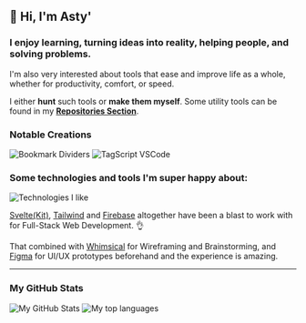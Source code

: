 ## :wave: **Hi, I'm Asty'**
### I enjoy learning, turning ideas into reality, helping people, and solving problems.


I'm also very interested about tools that ease and improve life as a whole, whether for productivity, comfort, or speed.

I either **hunt** such tools or **make them myself**. Some utility tools can be found in my **[Repositories Section](https://github.com/asty8926?tab=repositories)**.

### Notable Creations
![Bookmark Dividers](https://github-readme-stats.vercel.app/api/pin/?username=asty8926&repo=Bookmark-Divider&theme=discord_old_blurple&bg_color=242938&hide_border=true)
![TagScript VSCode](https://github-readme-stats.vercel.app/api/pin/?username=asty8926&repo=TagScript_VSCode&theme=discord_old_blurple&bg_color=242938&hide_border=true)



### Some technologies and tools I'm super happy about:
![Technologies I like](https://skillicons.dev/icons?i=svelte,tailwind,firebase,github,figma,md,js)

[Svelte(Kit)](https://kit.svelte.dev/), [Tailwind](https://tailwindcss.com/) and [Firebase](https://firebase.google.com) altogether have been a blast to work with for Full-Stack Web Development. 👌

That combined with [Whimsical](https://whimsical.com) for Wireframing and Brainstorming, and [Figma](https://figma.com) for UI/UX prototypes beforehand and the experience is amazing.

---
### My GitHub Stats
![My GitHub Stats](https://github-readme-stats.vercel.app/api?username=asty8926&show_icons=true&hide_rank=true&custom_title=My%20GitHub%20Stats&hide_title=true&theme=discord_old_blurple&bg_color=242938&hide_border=true)
![My top languages](https://github-readme-stats.vercel.app/api/top-langs/?username=asty8926&hide=typescript&layout=compact&theme=discord_old_blurple&bg_color=242938&hide_border=true)
<!--![Readme Card](https://github-readme-stats.vercel.app/api/pin/?username=anuraghazra&repo=github-readme-stats)-->

<!--
**asty8926/asty8926** is a ✨ _special_ ✨ repository because its `README.md` (this file) appears on your GitHub profile.

Here are some ideas to get you started:

- 🔭 I’m currently working on ...
- 🌱 I’m currently learning ...
- 👯 I’m looking to collaborate on ...
- 🤔 I’m looking for help with ...
- 💬 Ask me about ...
- 📫 How to reach me: ...
- 😄 Pronouns: ...
- ⚡ Fun fact: ...
-->
